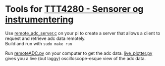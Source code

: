 # Tools for [TTT4280 - Sensorer og instrumentering](https://www.ntnu.no/studier/emner/TTT4280#tab=omEmnet)

Use [remote_adc_server.c](adc_server/remote_adc_server.c) on your pi to create a server that allows a client to request and retrieve adc data remotely.  
Build and run with `sudo make run`

Run [remoteADC.py](py/remoteADC.py) on your computer to get the adc data.
[live_plotter.py](py/live_plotter.py) gives you a live (but laggy) oscilloscope-esque view of the adc data.